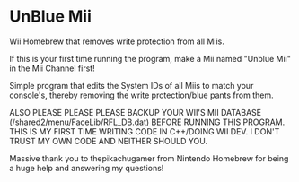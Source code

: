 # UnBlue Mii
Wii Homebrew that removes write protection from all Miis.

If this is your first time running the program, make a Mii named "Unblue Mii" in the Mii Channel first! 

Simple program that edits the System IDs of all Miis to match your console's, thereby removing the write protection/blue pants from them.

ALSO PLEASE PLEASE PLEASE BACKUP YOUR WII'S MII DATABASE (/shared2/menu/FaceLib/RFL_DB.dat) BEFORE RUNNING THIS PROGRAM. THIS IS MY FIRST TIME WRITING CODE IN C++/DOING WII DEV. I DON'T TRUST MY OWN CODE AND NEITHER SHOULD YOU.

Massive thank you to thepikachugamer from Nintendo Homebrew for being a huge help and answering my questions!
